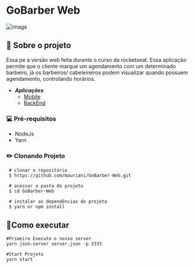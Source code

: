 # GoBarber Web

![image](https://user-images.githubusercontent.com/32397288/120811124-08ac4680-c522-11eb-9c99-7dc929554ddf.png)

## **🚀 Sobre o projeto**

 Essa pe a versão web feita durante o curso da rocketseat. Essa aplicação permite que o cliente marque um agendamento com um determinado barbeiro, já os barbeiros/ cabeleireiros podem visualizar quando possuem agendamento, controlando horários.

- ***Aplicações***
    - [Mobile](https://github.com/mauriani/GoBarber-Mobile)
    - [BackEnd](https://github.com/mauriani/GoBarber-backend)

### 💻 **Pré-requisitos**

- NodeJs
- Yarn

### ✏️ Clonando Projeto

```
 # clonar o repositório
 $ https://github.com/mauriani/GoBarber-Web.git

 # acessar a pasta do projeto
 $ cd GoBarber-Web

 # instalar as dependências do projeto
 $ yarn or npm install

```

## 📲Como executar

```tsx
#Primeiro Execute o nosso server
yarn json-server server.json -p 3333

#Start Projeto
yarn start
```
